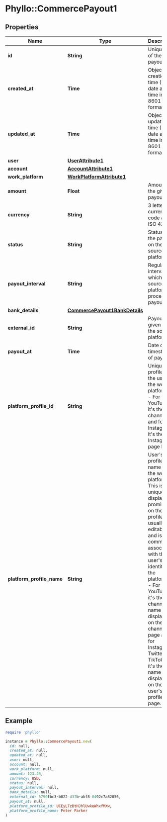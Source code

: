 # Phyllo::CommercePayout1

## Properties

| Name | Type | Description | Notes |
| ---- | ---- | ----------- | ----- |
| **id** | **String** | Unique ID of the payout. |  |
| **created_at** | **Time** | Object creation time (UTC date and time in ISO 8601 format) |  |
| **updated_at** | **Time** | Object updation time (UTC date and time in ISO 8601 format) |  |
| **user** | [**UserAttribute1**](UserAttribute1.md) |  |  |
| **account** | [**AccountAttribute1**](AccountAttribute1.md) |  |  |
| **work_platform** | [**WorkPlatformAttribute1**](WorkPlatformAttribute1.md) |  |  |
| **amount** | **Float** | Amount for the given payout |  |
| **currency** | **String** | 3 letter currency code as per ISO 4217 |  |
| **status** | **String** | Status of the payout on the source platform |  |
| **payout_interval** | **String** | Regular interval at which the source platform processes payouts | [optional] |
| **bank_details** | [**CommercePayout1BankDetails**](CommercePayout1BankDetails.md) |  | [optional] |
| **external_id** | **String** | Payout ID given by the source platform |  |
| **payout_at** | **Time** | Date or timestamp of payout |  |
| **platform_profile_id** | **String** | Unique profile ID of the user on the work platform.   Ex - For YouTube it&#39;s the channel ID and for Instagram it&#39;s the Instagram page ID. |  |
| **platform_profile_name** | **String** | User&#39;s profile name on the work platform. This is not unique, is displayed prominently on the profile, usually editable and is most commonly associated with that user&#39;s identity on the platform.  Ex - For YouTube, it&#39;s the channel name displayed on the channel page and for Instagram / Twitter / TikTok etc, it&#39;s the name displayed on the user&#39;s profile page. |  |

## Example

```ruby
require 'phyllo'

instance = Phyllo::CommercePayout1.new(
  id: null,
  created_at: null,
  updated_at: null,
  user: null,
  account: null,
  work_platform: null,
  amount: 123.45,
  currency: USD,
  status: null,
  payout_interval: null,
  bank_details: null,
  external_id: 5790fbc3-b022-437b-abf8-0492c7a82056,
  payout_at: null,
  platform_profile_id: UCEyLTzBtHJhlUwkeWhxfMXw,
  platform_profile_name: Peter Parker
)
```

